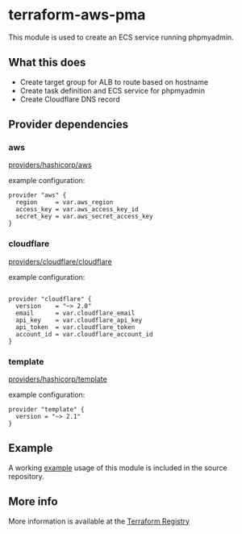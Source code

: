# terraform-aws-pma
This module is used to create an ECS service running phpmyadmin.

## What this does

 - Create target group for ALB to route based on hostname
 - Create task definition and ECS service for phpmyadmin
 - Create Cloudflare DNS record

## Provider dependencies

### aws

[providers/hashicorp/aws](https://registry.terraform.io/providers/hashicorp/aws)

example configuration:

```hcl
provider "aws" {
  region     = var.aws_region
  access_key = var.aws_access_key_id
  secret_key = var.aws_secret_access_key
}
```

### cloudflare

[providers/cloudflare/cloudflare](https://registry.terraform.io/providers/cloudflare/cloudflare)

example configuration:

```hcl

provider "cloudflare" {
  version    = "~> 2.0"
  email      = var.cloudflare_email
  api_key    = var.cloudflare_api_key
  api_token  = var.cloudflare_token
  account_id = var.cloudflare_account_id
}
```

### template

[providers/hashicorp/template](https://registry.terraform.io/providers/hashicorp/template)

example configuration:

```hcl
provider "template" {
  version = "~> 2.1"
}
```

## Example

A working [example](https://github.com/silinternational/terraform-aws-phpmyadmin/tree/main/example) usage of this module is included in the source repository.

## More info

More information is available at the [Terraform Registry](https://registry.terraform.io/modules/silinternational/phpmyadmin/aws/latest)
